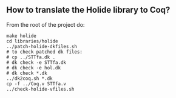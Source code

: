 How to translate the Holide library to Coq?
-------------------------------------------

From the root of the project do:
```
make holide
cd libraries/holide
../patch-holide-dkfiles.sh
# to check patched dk files:
# cp ../STTfa.dk .
# dk check -e STTfa.dk
# dk check -e hol.dk
# dk check *.dk
../dk2coq.sh *.dk
cp -f ../Coq.v STTfa.v
../check-holide-vfiles.sh
```
